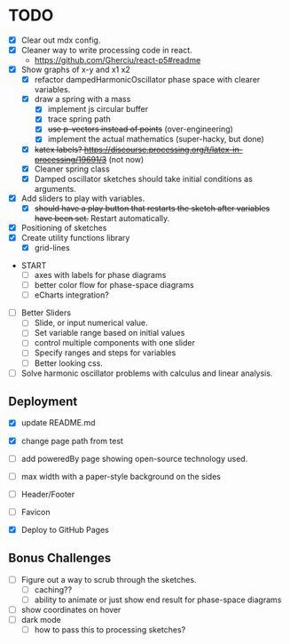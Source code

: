 # TODO
* [x] Clear out mdx config.
* [x] Cleaner way to write processing code in react.
    - https://github.com/Gherciu/react-p5#readme
* [x] Show graphs of x-y and x1 x2
    - [x] refactor dampedHarmonicOscillator phase space with clearer variables.
    - [x] draw a spring with a mass
        - [x] implement js circular buffer
        - [x] trace spring path
        - [x] ~~use p-vectors instead of points~~ (over-engineering)
        - [x] implement the actual mathematics (super-hacky, but done)
    - [x] ~~katex labels? https://discourse.processing.org/t/latex-in-processing/19691/3~~ (not now)
    - [x] Cleaner spring class
    - [x] Damped oscillator sketches should take initial conditions as arguments.
* [x] Add sliders to play with variables.
    - [x] ~~should have a play button that restarts the sketch after variables have been set.~~ Restart automatically.
* [x] Positioning of sketches
* [x] Create utility functions library
    - [x] grid-lines
* START
    - [ ] axes with labels for phase diagrams
    - [ ] better color flow for phase-space diagrams
    - [ ] eCharts integration?
* [ ] Better Sliders
    - [ ] Slide, or input numerical value.
    - [ ] Set variable range based on initial values
    - [ ] control multiple components with one slider
    - [ ] Specify ranges and steps for variables
    - [ ] Better looking css.
* [ ] Solve harmonic oscillator problems with calculus and linear analysis.

## Deployment

* [x] update README.md
* [x] change page path from test
* [ ] add poweredBy page showing open-source technology used.

* [ ] max width with a paper-style background on the sides
* [ ] Header/Footer
* [ ] Favicon

* [x] Deploy to GitHub Pages

## Bonus Challenges

* [ ] Figure out a way to scrub through the sketches.
    - [ ] caching??
    - [ ] ability to animate or just show end result for phase-space diagrams
* [ ] show coordinates on hover
* [ ] dark mode
    - [ ] how to pass this to processing sketches?
